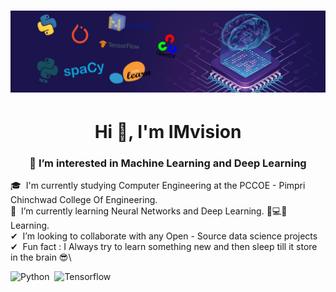 <h1 align="center">
 <img src="https://github.com/IMvision12/IMvision12/blob/main/img.jpeg" />
</h1>
<h1 align="center">Hi 👋, I'm IMvision</h1>
<h3 align="center">👀 I’m interested in Machine Learning and Deep Learning</h3>

🎓 &nbsp;I'm currently studying Computer Engineering at the PCCOE - Pimpri Chinchwad College Of Engineering.\
🌱 &nbsp;I’m currently learning Neural Networks and Deep Learning. 🧠💻🤖 Learning.\
✔  &nbsp;I’m looking to collaborate with any Open - Source data science projects\
✔  &nbsp;Fun fact : I Always try to learn something new and then sleep till it store in the brain 😎\


![Python](https://img.shields.io/badge/python-05192D?style=for-the-badge&logo=python&logoColor=65FF8F)&nbsp;
![Tensorflow](https://img.shields.io/badge/Tensorflow-05192D?style=for-the-badge&logo=Tensorflow&logoColor=#FFFF00)&nbsp;
